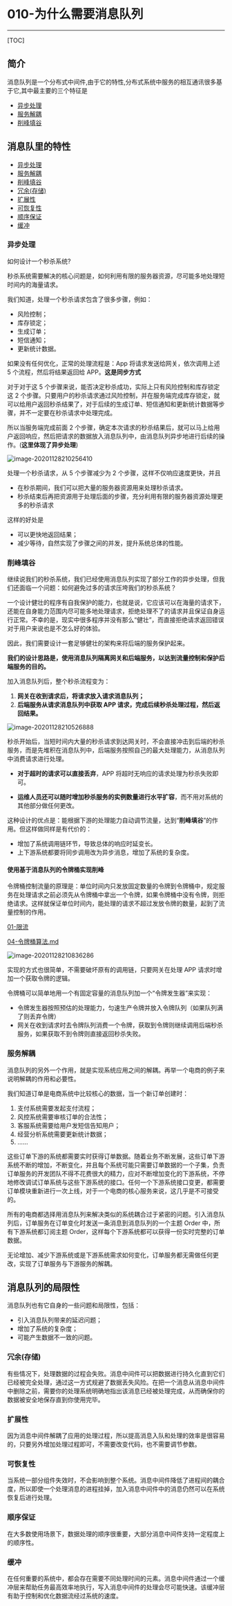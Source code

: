 # 010-为什么需要消息队列

---

[TOC]

## 简介

消息队列是一个分布式中间件,由于它的特性,分布式系统中服务的相互通讯很多基于它,其中最主要的三个特征是

- [异步处理](#异步处理)
- [服务解耦](#服务解耦)
- [削峰填谷](#削峰填谷)

## 消息队里的特性

- [异步处理](#异步处理)
- [服务解耦](#服务解耦)
- [削峰填谷](#削峰填谷)
- [冗余(存储)](#冗余(存储)) 
- [扩展性](#扩展性)
- [可恢复性](#可恢复性)
- [顺序保证](#顺序保证)
- [缓冲](#缓冲)

### 异步处理

如何设计一个秒杀系统?

秒杀系统需要解决的核心问题是，如何利用有限的服务器资源，尽可能多地处理短时间内的海量请求。

我们知道，处理一个秒杀请求包含了很多步骤，例如：

- 风险控制；
- 库存锁定；
- 生成订单；
- 短信通知；
- 更新统计数据。

如果没有任何优化，正常的处理流程是：App 将请求发送给网关，依次调用上述 5 个流程，然后将结果返回给 APP。**这是同步方式**

对于对于这 5 个步骤来说，能否决定秒杀成功，实际上只有风险控制和库存锁定这 2 个步骤。只要用户的秒杀请求通过风险控制，并在服务端完成库存锁定，就可以给用户返回秒杀结果了，对于后续的生成订单、短信通知和更新统计数据等步骤，并不一定要在秒杀请求中处理完成。

所以当服务端完成前面 2 个步骤，确定本次请求的秒杀结果后，就可以马上给用户返回响应，然后把请求的数据放入消息队列中，由消息队列异步地进行后续的操作。(**这里体现了异步处理**)

![image-20201128210256410](../../assets/image-20201128210256410.png)

处理一个秒杀请求，从 5 个步骤减少为 2 个步骤，这样不仅响应速度更快，并且

- 在秒杀期间，我们可以把大量的服务器资源用来处理秒杀请求。
- 秒杀结束后再把资源用于处理后面的步骤，充分利用有限的服务器资源处理更多的秒杀请求

这样的好处是

- 可以更快地返回结果；
- 减少等待，自然实现了步骤之间的并发，提升系统总体的性能。

### 削峰填谷

继续说我们的秒杀系统，我们已经使用消息队列实现了部分工作的异步处理，但我们还面临一个问题：如何避免过多的请求压垮我们的秒杀系统？

一个设计健壮的程序有自我保护的能力，也就是说，它应该可以在海量的请求下，还能在自身能力范围内尽可能多地处理请求，拒绝处理不了的请求并且保证自身运行正常。不幸的是，现实中很多程序并没有那么“健壮”，而直接拒绝请求返回错误对于用户来说也是不怎么好的体验。

因此，我们需要设计一套足够健壮的架构来将后端的服务保护起来。

**我们的设计思路是，使用消息队列隔离网关和后端服务，以达到流量控制和保护后端服务的目的。**

加入消息队列后，整个秒杀流程变为：

1. **网关在收到请求后，将请求放入请求消息队列；**
2. **后端服务从请求消息队列中获取 APP 请求，完成后续秒杀处理过程，然后返回结果。**

![image-20201128210526888](../../assets/image-20201128210526888.png)

秒杀开始后，当短时间内大量的秒杀请求到达网关时，不会直接冲击到后端的秒杀服务，而是先堆积在消息队列中，后端服务按照自己的最大处理能力，从消息队列中消费请求进行处理。

- **对于超时的请求可以直接丢弃**，APP 将超时无响应的请求处理为秒杀失败即可。

- **运维人员还可以随时增加秒杀服务的实例数量进行水平扩容**，而不用对系统的其他部分做任何更改。

这种设计的优点是：能根据下游的处理能力自动调节流量，达到“**削峰填谷**”的作用。但这样做同样是有代价的：

- 增加了系统调用链环节，导致总体的响应时延变长。
- 上下游系统都要将同步调用改为异步消息，增加了系统的复杂度。

#### 使用基于消息队列的令牌桶实现削峰

令牌桶控制流量的原理是：单位时间内只发放固定数量的令牌到令牌桶中，规定服务在处理请求之前必须先从令牌桶中拿出一个令牌，如果令牌桶中没有令牌，则拒绝请求。这样就保证单位时间内，能处理的请求不超过发放令牌的数量，起到了流量控制的作用。

 [01-限流](../../09-micro-services/01-限流) 

 [04-令牌桶算法.md](../../09-micro-services/01-限流/04-令牌桶算法.md) 

![image-20201128210836286](../../assets/image-20201128210836286.png)

实现的方式也很简单，不需要破坏原有的调用链，只要网关在处理 APP 请求时增加一个获取令牌的逻辑。

令牌桶可以简单地用一个有固定容量的消息队列加一个“令牌发生器”来实现：

- 令牌发生器按照预估的处理能力，匀速生产令牌并放入令牌队列（如果队列满了则丢弃令牌）
- 网关在收到请求时去令牌队列消费一个令牌，获取到令牌则继续调用后端秒杀服务，如果获取不到令牌则直接返回秒杀失败。

### 服务解耦

消息队列的另外一个作用，就是实现系统应用之间的解耦。再举一个电商的例子来说明解耦的作用和必要性。

我们知道订单是电商系统中比较核心的数据，当一个新订单创建时：

1. 支付系统需要发起支付流程；
2. 风控系统需要审核订单的合法性；
3. 客服系统需要给用户发短信告知用户；
4. 经营分析系统需要更新统计数据；
5. ……

这些订单下游的系统都需要实时获得订单数据。随着业务不断发展，这些订单下游系统不断的增加，不断变化，并且每个系统可能只需要订单数据的一个子集，负责订单服务的开发团队不得不花费很大的精力，应对不断增加变化的下游系统，不停地修改调试订单系统与这些下游系统的接口。任何一个下游系统接口变更，都需要订单模块重新进行一次上线，对于一个电商的核心服务来说，这几乎是不可接受的。

所有的电商都选择用消息队列来解决类似的系统耦合过于紧密的问题。引入消息队列后，订单服务在订单变化时发送一条消息到消息队列的一个主题 Order 中，所有下游系统都订阅主题 Order，这样每个下游系统都可以获得一份实时完整的订单数据。

无论增加、减少下游系统或是下游系统需求如何变化，订单服务都无需做任何更改，实现了订单服务与下游服务的解耦。

## 消息队列的局限性

消息队列也有它自身的一些问题和局限性，包括：

- 引入消息队列带来的延迟问题；
- 增加了系统的复杂度；
- 可能产生数据不一致的问题。

### 冗余(存储)

有些情况下，处理数据的过程会失败。消息中间件可以把数据进行持久化直到它们已经被完全处理，通过这一方式规避了数据丢失风险。在把一个消息从消息中间件中删除之前，需要你的处理系统明确地指出该消息已经被处理完成，从而确保你的数据被安全地保存直到你使用完毕。

### 扩展性

因为消息中间件解耦了应用的处理过程，所以提高消息入队和处理的效率是很容易的，只要另外增加处理过程即可，不需要改变代码，也不需要调节参数。

### 可恢复性

当系统一部分组件失效时，不会影响到整个系统。消息中间件降低了进程间的耦合度，所以即使一个处理消息的进程挂掉，加入消息中间件中的消息仍然可以在系统恢复后进行处理。

### 顺序保证

在大多数使用场景下，数据处理的顺序很重要，大部分消息中间件支持一定程度上的顺序性。

### 缓冲

在任何重要的系统中，都会存在需要不同处理时间的元素。消息中间件通过一个缓冲层来帮助任务最高效率地执行，写入消息中间件的处理会尽可能快速。该缓冲层有助于控制和优化数据流经过系统的速度。